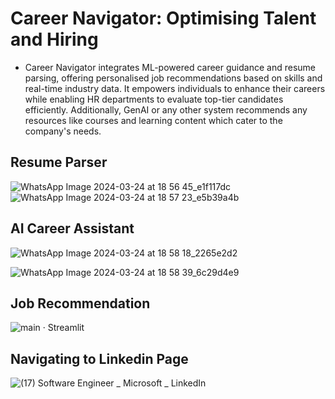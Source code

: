 <h1>Career Navigator: Optimising Talent and Hiring</h1>


* Career Navigator integrates ML-powered career guidance and resume
parsing, offering personalised job recommendations based on skills
and real-time industry data. It empowers individuals to enhance their
careers while enabling HR departments to evaluate top-tier
candidates efficiently. Additionally, GenAI or any other system
recommends any resources like courses and learning content which
cater to the company's needs.
## Resume Parser
![WhatsApp Image 2024-03-24 at 18 56 45_e1f117dc](https://github.com/Shreya111111/16_SmartCode_Squad_3/assets/95047638/b2dfe09e-0f5d-427b-8f3e-a03b15f191d5)
![WhatsApp Image 2024-03-24 at 18 57 23_e5b39a4b](https://github.com/Shreya111111/16_SmartCode_Squad_3/assets/95047638/0751c977-f08a-424f-aee3-2414500254a0)
## AI Career Assistant
![WhatsApp Image 2024-03-24 at 18 58 18_2265e2d2](https://github.com/Shreya111111/16_SmartCode_Squad_3/assets/95047638/2ef73df2-7445-4dc8-a0df-a3edc0cad964)

![WhatsApp Image 2024-03-24 at 18 58 39_6c29d4e9](https://github.com/Shreya111111/16_SmartCode_Squad_3/assets/95047638/12213585-1460-49db-8d85-9e47fe51e568)
## Job Recommendation

![main · Streamlit](https://github.com/Shreya111111/16_SmartCode_Squad_3/assets/95047638/eb31b1b8-f146-4b6f-8c14-3dc377dff7e0)
## Navigating to Linkedin Page
![(17) Software Engineer _ Microsoft _ LinkedIn](https://github.com/Shreya111111/16_SmartCode_Squad_3/assets/95047638/316d772b-bd2c-4701-aad9-0d3a8db6c0e2)
